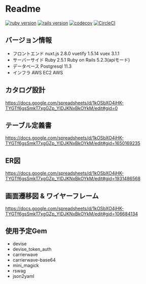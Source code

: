 # Readme
[![ruby version](https://img.shields.io/badge/Ruby-v2.5.1-green.svg)](https://www.ruby-lang.org/ja/)
[![rails version](https://img.shields.io/badge/Rails-v5.2.3-brightgreen.svg)](http://rubyonrails.org/)
[![codecov](https://codecov.io/gh/kohski/task-management-server/branch/master/graph/badge.svg)](https://codecov.io/gh/kohski/task-management-server)
[![CircleCI](https://circleci.com/gh/kohski/task-management-server.svg?style=svg)](https://circleci.com/gh/kohski/task-management-server)
## バージョン情報
  - フロントエンド
    nuxt.js 2.8.0
    vuetify 1.5.14
    vuex 3.1.1
  - サーバーサイド
    Ruby 2.5.1
    Ruby on Rails 5.2.3(apiモード)
  - データベース
    Postgresql 11.3
  - インフラ
    AWS EC2
    AWS
## カタログ設計
  https://docs.google.com/spreadsheets/d/1kOSbXO4jHK-TYGTf6gsSmkT7xgGZp_YIDJKNxBkOYkM/edit#gid=0
## テーブル定義書
  https://docs.google.com/spreadsheets/d/1kOSbXO4jHK-TYGTf6gsSmkT7xgGZp_YIDJKNxBkOYkM/edit#gid=1650169235
## ER図
  https://docs.google.com/spreadsheets/d/1kOSbXO4jHK-TYGTf6gsSmkT7xgGZp_YIDJKNxBkOYkM/edit#gid=1931486568
## 画面遷移図 & ワイヤーフレーム
  https://docs.google.com/spreadsheets/d/1kOSbXO4jHK-TYGTf6gsSmkT7xgGZp_YIDJKNxBkOYkM/edit#gid=106684134
## 使用予定Gem
  - devise
  - devise_token_auth
  - carrierwave
  - carrierwave-base64
  - mini_magick
  - rswag
  - json2yaml
